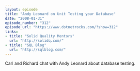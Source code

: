 ```yaml
---
layout: episode
title: "Andy Leonard on Unit Testing your Database"
date: "2008-01-31"
episode_number: "312"
episode_url: "https://www.dotnetrocks.com/?show=312"
links:
- title: "Solid Quality Mentors"
  url: "http://solidq.com/"
- title: "SQL Blog"
  url: "http://sqlblog.com/"
---
```


Carl and Richard chat with Andy Leonard about database testing.
